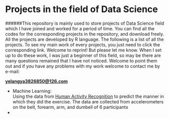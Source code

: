 Projects in the field of Data Science 
=====================================

######This repository is mainly used to store projects of Data Science field which I have joined and worked for a period of time. You can find all the codes for the corresponding projects in the repository, and download freely. All the projects are developed by R language. The following is a list of all the projects. To see my main work of every projects, you just need to click the corresponding link. Welcome to reprint! But please let me know. When I set up to do these work, I was just a beginner of this field, so may be there are many questions remained that I have not noticed. Welcome to point them out and if you have any problems with my work welcome to contact me by e-mail:  

**yelangya3826850@126.com**

  * Machine Learning:  
      Using the data from [Human Activity Recognition](http://groupware.les.inf.puc-rio.br/har) to predict the manner in         which they did the exercise. The data are collected from accelerometers on the belt, forearm, arm, and dumbell of 6        participants
  * 
